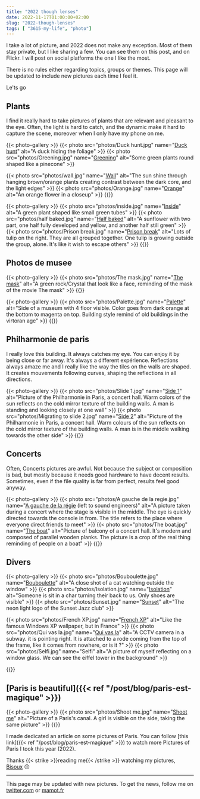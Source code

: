 ```yaml
---
title: "2022 though lenses"
date: 2022-11-17T01:00:00+02:00
slug: "2022-though-lenses"
tags: [ "3615-my-life", "photo"]
---
```


I take a lot of picture, and 2022 does not make any exception. Most of them stay private, but I like sharing a few.
You can see them on this post, and on Flickr. I will post on social platforms the one I like the most.

There is no rules either regarding topics, groups or themes.
This page will be updated to include new pictures each time I feel it.

Le'ts go

## Plants 
I find it really hard to take pictures of plants that are relevant and pleasant to the eye. 
Often, the light is hard to catch, and the dynamic make it hard to capture the scene, moreover when I only have my phone on me. 

{{< photo-gallery >}}
{{< photo src="photos/Duck hunt.jpg" name="[Duck hunt](https://www.flickr.com/photos/ztec/52505190808)" alt="A duck hiding the foliage" >}}
{{< photo src="photos/Greening.jpg" name="[Greening](https://www.flickr.com/photos/ztec/52505113115)" alt="Some green plants round shaped like a pinecone" >}}

{{< photo src="photos/wall.jpg" name="[Wall](https://www.flickr.com/photos/ztec/52504636676)" alt="The sun shine through hanging brown/orange plants creating contrast between the dark core, and the light edges" >}}
{{< photo src="photos/Orange.jpg" name="[Orange](https://www.flickr.com/photos/ztec/52504746346)" alt="An orange flower in a closeup" >}}
{{</photo-gallery>}}

{{< photo-gallery >}}
{{< photo src="photos/inside.jpg" name="[Inside](https://www.flickr.com/photos/ztec/52504907754)" alt="A green plant shaped like small green tubes" >}}
{{< photo src="photos/half baked.jpg" name="[Half baked](https://www.flickr.com/photos/ztec/52505190793)" alt="A sunflower with two part, one half fully developed and yellow, and another half still green" >}}
{{< photo src="photos/Prison break.jpg" name="[Prison break](https://www.flickr.com/photos/ztec/52504746326)" alt="Lots of tulip on the right. They are all grouped together. One tulip is growing outside the group, alone. It's like it wish to escape others" >}}
{{</photo-gallery>}}


## Photos de musee

{{< photo-gallery >}}
{{< photo src="photos/The mask.jpg" name="[The mask](https://www.flickr.com/photos/ztec/52504148297)" alt="A green rock/Crystal that look like a face, reminding of the mask of the movie The mask" >}}
{{</photo-gallery>}}

{{< photo-gallery >}}
{{< photo src="photos/Palette.jpg" name="[Palette](https://www.flickr.com/photos/ztec/52504148307)" alt="Side of a museum with 4 floor visible. Color goes from dark orange at the bottom to magenta on top. Building style remind of old buildings in the virtoran age" >}}
{{</photo-gallery>}}

## Philharmonie de paris
I really love this building. It always catches my eye. You can enjoy it by being close or far away. It's always a different expérience. Reflections always amaze me and I really like the way the tiles on the walls are shaped. It creates mouvements following curves, shaping the reflections in all directions. 

{{< photo-gallery >}}
{{< photo src="photos/Slide 1.jpg" name="[Side 1](*https://www.flickr.com/photos/ztec/52504636736)" alt="Picture of the Philharmonie in Paris, a concert hall. Warm colors of the sun reflects on the cold mirror texture of the building walls. A man is standing and looking closely at one wall" >}}
{{< photo src="photos/Migrating to slide 2.jpg" name="[Side 2](https://www.flickr.com/photos/ztec/52504636781)" alt="Picture of the Philharmonie in Paris, a concert hall. Warm colours of the sun reflects on the cold mirror texture of the building walls. A man is in the middle walking towards the other side" >}}
{{</photo-gallery>}}


## Concerts
Often, Concerts pictures are awful. Not because the subject or composition is bad, but mostly because it needs good hardware to have decent results.
Sometimes, even if the file quality is far from perfect, results feel good anyway.


{{< photo-gallery >}}
{{< photo src="photos/A gauche de la regie.jpg" name="[A gauche de la régie](https://www.flickr.com/photos/ztec/52504907724) (left to sound engineers)" alt="A picture taken during a concert where the stage is visible in the middle. The eye is quickly directed towards the console in from. The title refers to the place where everyone direct friends to meet" >}}
{{< photo src="photos/The boat.jpg" name="[The boat](https://www.flickr.com/photos/ztec/52505190848)" alt="Picture of balcony of a concert hall. It's modern and composed of parallel wooden planks. The picture is a crop of the real thing reminding of people on a boat" >}}
{{</photo-gallery>}}

## Divers

{{< photo-gallery >}}
{{< photo src="photos/Bouboulette.jpg" name="[Bouboulette](https://www.flickr.com/photos/ztec/52505015984/in/dateposted/)" alt="A close shot of a cat watching outside the window" >}}
{{< photo src="photos/Isolation.jpg" name="[Isolation](https://www.flickr.com/photos/ztec/52163301779/in/dateposted/)" alt="Someone is sit in a char turning their back to us. Only shoes are visible" >}}
{{< photo src="photos/Sunset.jpg" name="[Sunset](https://www.flickr.com/photos/ztec/52166383763)" alt="The neon light logo of the Sunset Jazz club" >}}

{{< photo src="photos/French XP.jpg" name="[French XP](https://www.flickr.com/photos/ztec/52232455659)" alt="Like the famous Windows XP wallpaper, but in France" >}}
{{< photo src="photos/Qui vas la.jpg" name="[Qui vas la](https://www.flickr.com/photos/ztec/52505015959)" alt="A CCTV camera in a subway. it is pointing right. It is attached to a rode coming from the top of the frame, like it comes from nowhere, or is it ?" >}}
{{< photo src="photos/Selfi.jpg" name="Selfi" alt="A picture of myself reflecting on a window glass. We can see the eiffel tower in the background" >}}

{{</photo-gallery>}}

## [Paris is beautiful]({{< ref "/post/blog/paris-est-magique" >}})

{{< photo-gallery >}}
{{< photo src="photos/Shoot me.jpg" name="[Shoot me](https://www.flickr.com/photos/ztec/52213604967)" alt="Picture of a Paris's canal. A girl is visible on the side, taking the same picture" >}}
{{</photo-gallery>}}

I made dedicated an article on some pictures of Paris.
You can follow [this link]({{< ref "/post/blog/paris-est-magique" >}}) to watch more Pictures of Paris I took this year (2022).

Thanks {{< strike >}}reading me{{< /strike >}} watching my pictures,\
[Bisoux](/page/bisoux) :kissing:


---

This page may be updated with new pictures. To get the news, follow me on [twitter.com](https://twitter.com/ztec6/) or [mamot.fr](https://mamot.fr/@ztec)